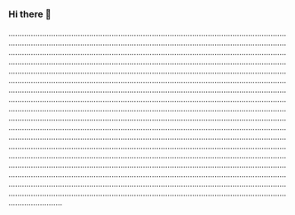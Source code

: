 ### Hi there 👋

................................................................................................................................................................................................................................................................................................................................................................................................................................................................................................................................................................................................................................................................................................................................................................................................................................................................................................................................................................................................................................................................................................................................................................................................................................................................................................................................................................................................................................................................................................................................................................................................................................................................................................................................................................................................................................................................................................................................................................................................................................................................................................................................................................................................................................................................................................................................................